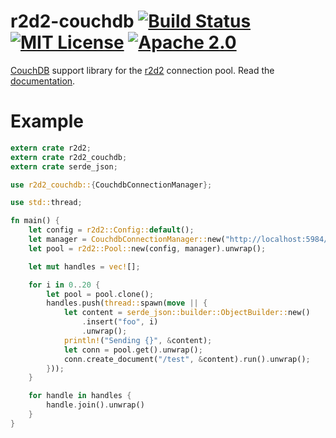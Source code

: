# r2d2-couchdb [![Build Status][travis-badge]][travis-link] [![MIT License][mit-license-badge]](LICENSE-MIT) [![Apache 2.0][apache-2.0-badge]](LICENSE-APACHE)

[CouchDB] support library for the [r2d2](https://github.com/scorphus/r2d2) connection pool. Read the [documentation].


# Example

```rust
extern crate r2d2;
extern crate r2d2_couchdb;
extern crate serde_json;

use r2d2_couchdb::{CouchdbConnectionManager};

use std::thread;

fn main() {
    let config = r2d2::Config::default();
    let manager = CouchdbConnectionManager::new("http://localhost:5984/").unwrap();
    let pool = r2d2::Pool::new(config, manager).unwrap();

    let mut handles = vec![];

    for i in 0..20 {
        let pool = pool.clone();
        handles.push(thread::spawn(move || {
            let content = serde_json::builder::ObjectBuilder::new()
                .insert("foo", i)
                .unwrap();
            println!("Sending {}", &content);
            let conn = pool.get().unwrap();
            conn.create_document("/test", &content).run().unwrap();
        }));
    }

    for handle in handles {
        handle.join().unwrap()
    }
}
```


[travis-badge]:       https://img.shields.io/travis/scorphus/r2d2-couchdb.svg
[travis-link]:        https://travis-ci.org/scorphus/r2d2-couchdb
[mit-license-badge]:  https://img.shields.io/badge/license-MIT-007EC7.svg
[apache-2.0-badge]:   https://img.shields.io/badge/license-Apache%202.0-007EC7.svg
[CouchDB]:            https://github.com/chill-rs/chill
[documentation]:      https://scorphus.github.io/r2d2-couchdb/doc/v0.1.0/r2d2_couchdb
